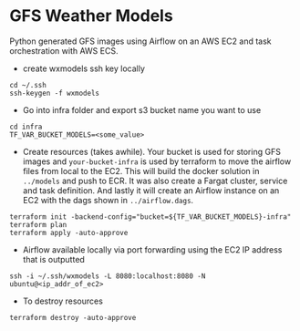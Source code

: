 # GFS Weather Models

Python generated GFS images using Airflow on an AWS EC2 and task orchestration with AWS ECS.

* create wxmodels ssh key locally

```
cd ~/.ssh
ssh-keygen -f wxmodels
```

* Go into infra folder and export s3 bucket name you want to use

```
cd infra
TF_VAR_BUCKET_MODELS=<some_value>
```

* Create resources (takes awhile). Your bucket is used for storing GFS images and `your-bucket-infra` is used by terraform to move the airflow files from local to the EC2. This will build the docker solution in `../models` and push to ECR. It was also create a Fargat cluster, service and task definition. And lastly it will create an Airflow instance on an EC2 with the dags shown in `../airflow.dags`.

```
terraform init -backend-config="bucket=${TF_VAR_BUCKET_MODELS}-infra"
terraform plan
terraform apply -auto-approve
```

* Airflow available locally via port forwarding using the EC2 IP address that is outputted
 
 ```
 ssh -i ~/.ssh/wxmodels -L 8080:localhost:8080 -N ubuntu@<ip_addr_of_ec2>
 ```

 * To destroy resources

 ```
terraform destroy -auto-approve
 ```